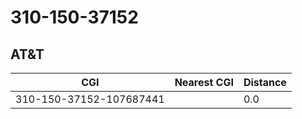 # 310-150-37152
## AT&T


| CGI | Nearest CGI | Distance |
|-----|-------------|----------|
| 310-150-37152-107687441 |  | 0.0 |
